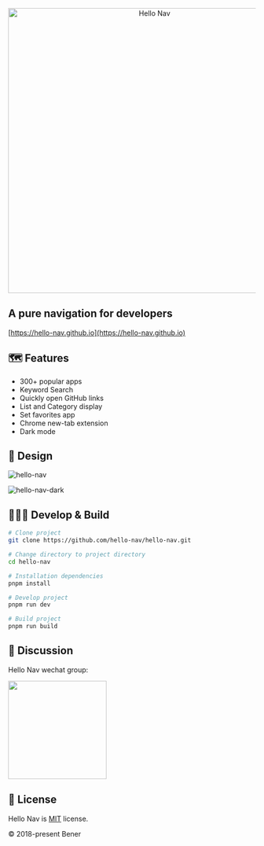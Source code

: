<div align="center">
  <picture>
    <source media="(prefers-color-scheme: dark)" srcset="https://github.com/hello-nav/hello-nav/assets/19926530/abeb4249-1c80-4a9f-af2a-8b21435a6636">
    <source media="(prefers-color-scheme: light)" srcset="https://github.com/hello-nav/hello-nav/assets/19926530/332edbfa-70ef-4456-b17b-32fa447904d0">
    <img width="580" alt="Hello Nav" src="https://github.com/hello-nav/hello-nav/assets/19926530/09d9df38-35cd-49a8-be8b-b041087bdcc6">
  </picture>
</div>

## A pure navigation for developers

[https://hello-nav.github.io](https://hello-nav.github.io)

## 🗺 Features

- 300+ popular apps
- Keyword Search
- Quickly open GitHub links
- List and Category display
- Set favorites app
- Chrome new-tab extension
- Dark mode

## 🎨 Design

![hello-nav](./doc/images/hello-nav.png)

![hello-nav-dark](./doc/images/hello-nav-dark.png)

## 👩🏻‍💻 Develop & Build

```bash
# Clone project
git clone https://github.com/hello-nav/hello-nav.git

# Change directory to project directory
cd hello-nav

# Installation dependencies
pnpm install

# Develop project
pnpm run dev
```

```bash
# Build project
pnpm run build
```

## 💬 Discussion

Hello Nav wechat group:

<img width="200" src="https://github.com/hello-nav/hello-nav/assets/19926530/817cf299-84ab-4348-bdd7-98acbf13b4b0"/>

## 📄 License

Hello Nav is [MIT](https://github.com/hello-nav/hello-nav/blob/master/LICENSE) license.

© 2018-present Bener
